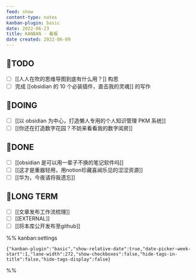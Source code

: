 ```yaml
---
feed: show
content-type: notes
kanban-plugin: basic
date: 2022-06-23
title: KANBAN - 看板
date created: 2022-06-09
---
```


## 🤔TODO

- [ ] [[人人在吹的思维导图到底有什么用？]] 构思
- [ ] 完成 [[obsidian 的 10 个必装插件，直击我的灵魂]] 的写作

## 🏹DOING

- [ ] [[以 obsidian 为中心，打造懒人专用的个人知识管理 PKM 系统]]
- [ ] [[你还在打造数字花园？不妨来看看我的数字闺房]]

## 🎉DONE

- [ ] [[obsidian 是可以用一辈子不换的笔记软件吗]]
- [ ] [[这才是重器轻用，用notion珍藏喜闻乐见的涩涩资源]]
- [ ] [[华为，今夜请将我遗忘]]

## 🔭LONG TERM

- [ ] [[文章发布工作流梳理]]
- [ ] [[EXTERNAL]]
- [ ] [[将本库公开发布至github]]

%% kanban:settings

```
{"kanban-plugin":"basic","show-relative-date":true,"date-picker-week-start":1,"lane-width":272,"show-checkboxes":false,"hide-tags-in-title":false,"hide-tags-display":false}
```

%%

